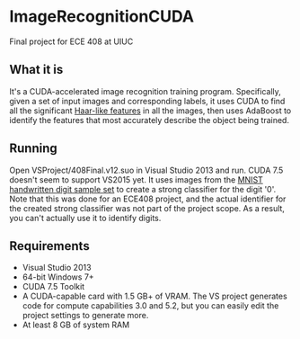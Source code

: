 # ImageRecognitionCUDA
Final project for ECE 408 at UIUC

What it is
----------
It's a CUDA-accelerated image recognition training program. Specifically, given a set of input images and corresponding labels, it uses CUDA to find all the significant [Haar-like features](https://en.wikipedia.org/wiki/Haar-like_features) in all the images, then uses AdaBoost to identify the features that most accurately describe the object being trained.

Running
-------
Open VSProject/408Final.v12.suo in Visual Studio 2013 and run. CUDA 7.5 doesn't seem to support VS2015 yet. It uses images from the [MNIST handwritten digit sample set](http://yann.lecun.com/exdb/mnist/) to create a strong classifier for the digit '0'. Note that this was done for an ECE408 project, and the actual identifier for the created strong classifier was not part of the project scope. As a result, you can't actually use it to identify digits.

Requirements
------------
* Visual Studio 2013
* 64-bit Windows 7+
* CUDA 7.5 Toolkit
* A CUDA-capable card with 1.5 GB+ of VRAM. The VS project generates code for compute capabilities 3.0 and 5.2, but you can easily edit the project settings to generate more.
* At least 8 GB of system RAM
